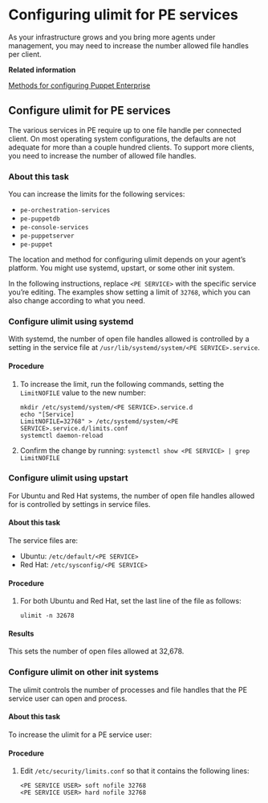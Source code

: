 # Configuring ulimit for PE services

As your infrastructure grows and you bring more agents under management, you may need to increase the number allowed file handles per client.

**Related information**  


[Methods for configuring Puppet Enterprise](config_intro.md#)

## Configure ulimit for PE services

The various services in PE require up to one file handle per connected client. On most operating system configurations, the defaults are not adequate for more than a couple hundred clients. To support more clients, you need to increase the number of allowed file handles.

### About this task

You can increase the limits for the following services:

-   `pe-orchestration-services`
-   `pe-puppetdb`
-   `pe-console-services`
-   `pe-puppetserver`
-   `pe-puppet`

The location and method for configuring ulimit depends on your agent’s platform. You might use systemd, upstart, or some other init system.

In the following instructions, replace `<PE SERVICE>` with the specific service you’re editing. The examples show setting a limit of `32768`, which you can also change according to what you need.

### Configure ulimit using systemd

With systemd, the number of open file handles allowed is controlled by a setting in the service file at `/usr/lib/systemd/system/<PE SERVICE>.service`.

#### Procedure

1.  To increase the limit, run the following commands, setting the `LimitNOFILE` value to the new number:

    ```
    mkdir /etc/systemd/system/<PE SERVICE>.service.d
    echo "[Service]
    LimitNOFILE=32768" > /etc/systemd/system/<PE SERVICE>.service.d/limits.conf
    systemctl daemon-reload
    ```

2.  Confirm the change by running: `systemctl show <PE SERVICE> | grep LimitNOFILE`


### Configure ulimit using upstart

For Ubuntu and Red Hat systems, the number of open file handles allowed for is controlled by settings in service files.

#### About this task

The service files are:

-   Ubuntu: `/etc/default/<PE SERVICE>`
-   Red Hat: `/etc/sysconfig/<PE SERVICE>`

#### Procedure

1.  For both Ubuntu and Red Hat, set the last line of the file as follows:

    `ulimit -n 32678`


#### Results

This sets the number of open files allowed at 32,678.

### Configure ulimit on other init systems

The ulimit controls the number of processes and file handles that the PE service user can open and process.

#### About this task

To increase the ulimit for a PE service user: 

#### Procedure

1.  Edit `/etc/security/limits.conf` so that it contains the following lines:

    ```
    <PE SERVICE USER> soft nofile 32768
    <PE SERVICE USER> hard nofile 32768
    ```


